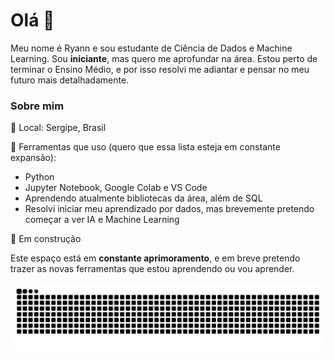 # Olá 👋
Meu nome é Ryann e sou estudante de Ciência de Dados e Machine Learning. Sou **iniciante**, mas quero me aprofundar na área.
Estou perto de terminar o Ensino Médio, e por isso resolvi me adiantar e pensar no meu futuro mais detalhadamente.

### Sobre mim
📍 Local: Sergipe, Brasil

🔧 Ferramentas que uso (quero que essa lista esteja em constante expansão):
- Python 
- Jupyter Notebook, Google Colab e VS Code
- Aprendendo atualmente bibliotecas da área, além de SQL
- Resolvi iniciar meu aprendizado por dados, mas brevemente pretendo começar a ver IA e Machine Learning 

🌱 Em construção

Este espaço está em **constante aprimoramento**, e em breve pretendo trazer as novas ferramentas que estou aprendendo ou vou aprender.

![Snake animation](https://github.com/ryannfoliveira/ryannfoliveira/blob/output/github-contribution-grid-snake-dark.svg)
